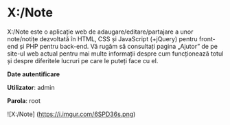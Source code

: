 # X:/Note

X:/Note este o aplicație web de adaugare/editare/partajare a unor note/notițe dezvoltată în HTML, CSS și JavaScript (+jQuery) pentru front-end și PHP pentru back-end. Vă rugăm să consultați pagina „Ajutor” de pe site-ul web actual pentru mai multe informații despre cum funcționează totul și despre diferitele lucruri pe care le puteți face cu el.

**Date autentificare**

**Utilizator**: admin

**Parola**: root

![X:/Note] (https://i.imgur.com/6SPD36s.png)

